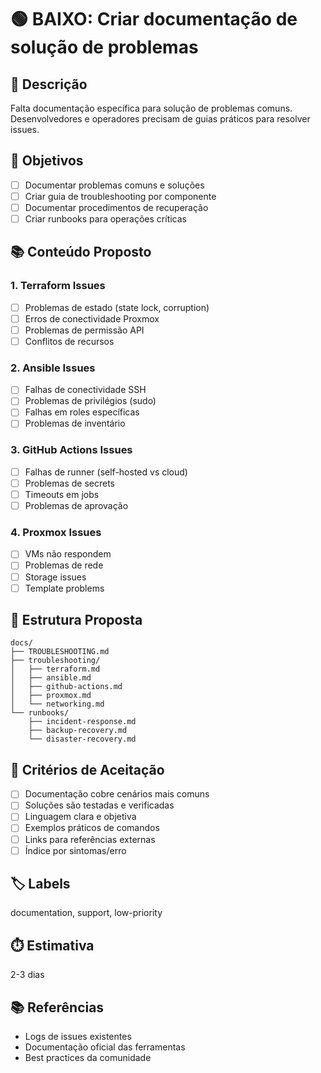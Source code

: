 # 🟢 BAIXO: Criar documentação de solução de problemas

## 📝 Descrição
Falta documentação específica para solução de problemas comuns. Desenvolvedores e operadores precisam de guias práticos para resolver issues.

## 🎯 Objetivos
- [ ] Documentar problemas comuns e soluções
- [ ] Criar guia de troubleshooting por componente
- [ ] Documentar procedimentos de recuperação
- [ ] Criar runbooks para operações críticas

## 📚 Conteúdo Proposto

### 1. Terraform Issues
- [ ] Problemas de estado (state lock, corruption)
- [ ] Erros de conectividade Proxmox
- [ ] Problemas de permissão API
- [ ] Conflitos de recursos

### 2. Ansible Issues
- [ ] Falhas de conectividade SSH
- [ ] Problemas de privilégios (sudo)
- [ ] Falhas em roles específicas
- [ ] Problemas de inventário

### 3. GitHub Actions Issues
- [ ] Falhas de runner (self-hosted vs cloud)
- [ ] Problemas de secrets
- [ ] Timeouts em jobs
- [ ] Problemas de aprovação

### 4. Proxmox Issues
- [ ] VMs não respondem
- [ ] Problemas de rede
- [ ] Storage issues
- [ ] Template problems

## 📂 Estrutura Proposta
```
docs/
├── TROUBLESHOOTING.md
├── troubleshooting/
│   ├── terraform.md
│   ├── ansible.md
│   ├── github-actions.md
│   ├── proxmox.md
│   └── networking.md
└── runbooks/
    ├── incident-response.md
    ├── backup-recovery.md
    └── disaster-recovery.md
```

## 🔄 Critérios de Aceitação
- [ ] Documentação cobre cenários mais comuns
- [ ] Soluções são testadas e verificadas
- [ ] Linguagem clara e objetiva
- [ ] Exemplos práticos de comandos
- [ ] Links para referências externas
- [ ] Índice por sintomas/erro

## 🏷️ Labels
documentation, support, low-priority

## ⏱️ Estimativa
2-3 dias

## 📚 Referências
- Logs de issues existentes
- Documentação oficial das ferramentas
- Best practices da comunidade